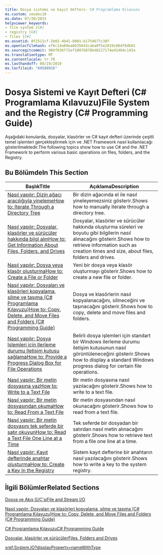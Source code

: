 ```yaml
---
title: Dosya sistemi ve kayıt defteri- C# Programlama Kılavuzu
ms.custom: seodec18
ms.date: 07/20/2015
helpviewer_keywords:
- file system [C#]
- registry [C#]
- files [C#]
ms.assetid: 0f2511cf-2b02-4b41-b001-b1754677c38f
ms.openlocfilehash: ef6c1da09ea0435643caba0f5e2819c064f8db01
ms.sourcegitcommit: 986f836f72ef10876878bd6217174e41464c145a
ms.translationtype: MT
ms.contentlocale: tr-TR
ms.lasthandoff: 08/19/2019
ms.locfileid: "69589916"
---
```

# <a name="file-system-and-the-registry-c-programming-guide"></a><span data-ttu-id="c2a1c-102">Dosya Sistemi ve Kayıt Defteri (C# Programlama Kılavuzu)</span><span class="sxs-lookup"><span data-stu-id="c2a1c-102">File System and the Registry (C# Programming Guide)</span></span>
<span data-ttu-id="c2a1c-103">Aşağıdaki konularda, dosyalar, klasörler ve C# kayıt defteri üzerinde çeşitli temel işlemleri gerçekleştirmek için ve .NET Framework nasıl kullanılacağı gösterilmektedir.</span><span class="sxs-lookup"><span data-stu-id="c2a1c-103">The following topics show how to use C# and the .NET Framework to perform various basic operations on files, folders, and the Registry.</span></span>  
  
## <a name="in-this-section"></a><span data-ttu-id="c2a1c-104">Bu Bölümde</span><span class="sxs-lookup"><span data-stu-id="c2a1c-104">In This Section</span></span>  
  
|<span data-ttu-id="c2a1c-105">**Başlık**</span><span class="sxs-lookup"><span data-stu-id="c2a1c-105">**Title**</span></span>|<span data-ttu-id="c2a1c-106">**Açıklama**</span><span class="sxs-lookup"><span data-stu-id="c2a1c-106">**Description**</span></span>|  
|---------------|---------------------|  
|[<span data-ttu-id="c2a1c-107">Nasıl yapılır: Dizin ağacı aracılığıyla yineleme</span><span class="sxs-lookup"><span data-stu-id="c2a1c-107">How to: Iterate Through a Directory Tree</span></span>](./how-to-iterate-through-a-directory-tree.md)|<span data-ttu-id="c2a1c-108">Bir dizin ağacında el ile nasıl yineleyemezsiniz gösterir.</span><span class="sxs-lookup"><span data-stu-id="c2a1c-108">Shows how to manually iterate through a directory tree.</span></span>|  
|[<span data-ttu-id="c2a1c-109">Nasıl yapılır: Dosyalar, klasörler ve sürücüler hakkında bilgi alın</span><span class="sxs-lookup"><span data-stu-id="c2a1c-109">How to: Get Information About Files, Folders, and Drives</span></span>](./how-to-get-information-about-files-folders-and-drives.md)|<span data-ttu-id="c2a1c-110">Dosyalar, klasörler ve sürücüler hakkında oluşturma süreleri ve boyutu gibi bilgilerin nasıl alınacağını gösterir.</span><span class="sxs-lookup"><span data-stu-id="c2a1c-110">Shows how to retrieve information such as creation times and size, about files, folders and drives.</span></span>|  
|[<span data-ttu-id="c2a1c-111">Nasıl yapılır: Dosya veya klasör oluşturma</span><span class="sxs-lookup"><span data-stu-id="c2a1c-111">How to: Create a File or Folder</span></span>](./how-to-create-a-file-or-folder.md)|<span data-ttu-id="c2a1c-112">Yeni bir dosya veya klasör oluşturmayı gösterir.</span><span class="sxs-lookup"><span data-stu-id="c2a1c-112">Shows how to create a new file or folder.</span></span>|  
|[<span data-ttu-id="c2a1c-113">Nasıl yapılır: Dosyaları ve klasörleri kopyalama, silme ve taşıma (C# Programlama Kılavuzu)</span><span class="sxs-lookup"><span data-stu-id="c2a1c-113">How to: Copy, Delete, and Move Files and Folders (C# Programming Guide)</span></span>](./how-to-copy-delete-and-move-files-and-folders.md)|<span data-ttu-id="c2a1c-114">Dosya ve klasörlerin nasıl kopyalanacağını, silineceğini ve taşınacağını gösterir.</span><span class="sxs-lookup"><span data-stu-id="c2a1c-114">Shows how to copy, delete and move files and folders.</span></span>|  
|[<span data-ttu-id="c2a1c-115">Nasıl yapılır: Dosya Işlemleri için Ilerleme durumu Iletişim kutusu sağlama</span><span class="sxs-lookup"><span data-stu-id="c2a1c-115">How to: Provide a Progress Dialog Box for File Operations</span></span>](./how-to-provide-a-progress-dialog-box-for-file-operations.md)|<span data-ttu-id="c2a1c-116">Belirli dosya işlemleri için standart bir Windows ilerleme durumu iletişim kutusunun nasıl görüntüleneceğini gösterir.</span><span class="sxs-lookup"><span data-stu-id="c2a1c-116">Shows how to display a standard Windows progress dialog for certain file operations.</span></span>|  
|[<span data-ttu-id="c2a1c-117">Nasıl yapılır: Bir metin dosyasına yaz</span><span class="sxs-lookup"><span data-stu-id="c2a1c-117">How to: Write to a Text File</span></span>](./how-to-write-to-a-text-file.md)|<span data-ttu-id="c2a1c-118">Bir metin dosyasına nasıl yazılacağını gösterir.</span><span class="sxs-lookup"><span data-stu-id="c2a1c-118">Shows how to write to a text file.</span></span>|  
|[<span data-ttu-id="c2a1c-119">Nasıl yapılır: Bir metin dosyasından okuma</span><span class="sxs-lookup"><span data-stu-id="c2a1c-119">How to: Read From a Text File</span></span>](./how-to-read-from-a-text-file.md)|<span data-ttu-id="c2a1c-120">Bir metin dosyasından nasıl okunacağını gösterir.</span><span class="sxs-lookup"><span data-stu-id="c2a1c-120">Shows how to read from a text file.</span></span>|  
|[<span data-ttu-id="c2a1c-121">Nasıl yapılır: Bir metin dosyasını tek seferde bir satır okuyun</span><span class="sxs-lookup"><span data-stu-id="c2a1c-121">How to: Read a Text File One Line at a Time</span></span>](./how-to-read-a-text-file-one-line-at-a-time.md)|<span data-ttu-id="c2a1c-122">Tek seferde bir dosyadan bir satırdan nasıl metin alınacağını gösterir.</span><span class="sxs-lookup"><span data-stu-id="c2a1c-122">Shows how to retrieve text from a file one line at a time.</span></span>|  
|[<span data-ttu-id="c2a1c-123">Nasıl yapılır: Kayıt defterinde anahtar oluşturma</span><span class="sxs-lookup"><span data-stu-id="c2a1c-123">How to: Create a Key In the Registry</span></span>](./how-to-create-a-key-in-the-registry.md)|<span data-ttu-id="c2a1c-124">Sistem kayıt defterine bir anahtarın nasıl yazılacağını gösterir.</span><span class="sxs-lookup"><span data-stu-id="c2a1c-124">Shows how to write a key to the system registry.</span></span>|  
  
## <a name="related-sections"></a><span data-ttu-id="c2a1c-125">İlgili Bölümler</span><span class="sxs-lookup"><span data-stu-id="c2a1c-125">Related Sections</span></span>  
 [<span data-ttu-id="c2a1c-126">Dosya ve Akış G/Ç'si</span><span class="sxs-lookup"><span data-stu-id="c2a1c-126">File and Stream I/O</span></span>](../../../standard/io/index.md)  
  
 [<span data-ttu-id="c2a1c-127">Nasıl yapılır: Dosyaları ve klasörleri kopyalama, silme ve taşıma (C# Programlama Kılavuzu)</span><span class="sxs-lookup"><span data-stu-id="c2a1c-127">How to: Copy, Delete, and Move Files and Folders (C# Programming Guide)</span></span>](./how-to-copy-delete-and-move-files-and-folders.md)  
  
 [<span data-ttu-id="c2a1c-128">C# Programlama Kılavuzu</span><span class="sxs-lookup"><span data-stu-id="c2a1c-128">C# Programming Guide</span></span>](../index.md)  
  
 [<span data-ttu-id="c2a1c-129">Dosyalar, klasörler ve sürücüler</span><span class="sxs-lookup"><span data-stu-id="c2a1c-129">Files, Folders and Drives</span></span>](./index.md)  
  
 <xref:System.IO?displayProperty=nameWithType>
